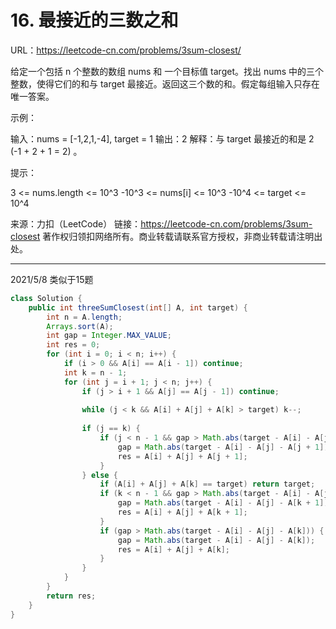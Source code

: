 # 16. 最接近的三数之和

URL：https://leetcode-cn.com/problems/3sum-closest/

给定一个包括 n 个整数的数组 nums 和 一个目标值 target。找出 nums 中的三个整数，使得它们的和与 target 最接近。返回这三个数的和。假定每组输入只存在唯一答案。

 

示例：

输入：nums = [-1,2,1,-4], target = 1
输出：2
解释：与 target 最接近的和是 2 (-1 + 2 + 1 = 2) 。


提示：

3 <= nums.length <= 10^3
-10^3 <= nums[i] <= 10^3
-10^4 <= target <= 10^4

来源：力扣（LeetCode）
链接：https://leetcode-cn.com/problems/3sum-closest
著作权归领扣网络所有。商业转载请联系官方授权，非商业转载请注明出处。

---

2021/5/8 类似于15题

```java
class Solution {
    public int threeSumClosest(int[] A, int target) {
        int n = A.length;
        Arrays.sort(A);
        int gap = Integer.MAX_VALUE;
        int res = 0;
        for (int i = 0; i < n; i++) {
            if (i > 0 && A[i] == A[i - 1]) continue;
            int k = n - 1;
            for (int j = i + 1; j < n; j++) {
                if (j > i + 1 && A[j] == A[j - 1]) continue;
                
                while (j < k && A[i] + A[j] + A[k] > target) k--;
                
                if (j == k) {
                    if (j < n - 1 && gap > Math.abs(target - A[i] - A[j] - A[j + 1])) {
                        gap = Math.abs(target - A[i] - A[j] - A[j + 1]);
                        res = A[i] + A[j] + A[j + 1];
                    }
                } else {
                    if (A[i] + A[j] + A[k] == target) return target;
                    if (k < n - 1 && gap > Math.abs(target - A[i] - A[j] - A[k + 1])) {
                        gap = Math.abs(target - A[i] - A[j] - A[k + 1]);
                        res = A[i] + A[j] + A[k + 1];
                    }
                    if (gap > Math.abs(target - A[i] - A[j] - A[k])) {
                        gap = Math.abs(target - A[i] - A[j] - A[k]);
                        res = A[i] + A[j] + A[k];
                    }
                }
            }
        }
        return res;
    }
}
```

